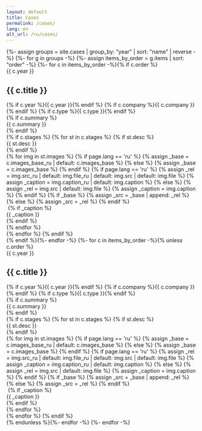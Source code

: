 ```yaml
---
layout: default
title: Cases
permalink: /cases/
lang: en
alt_url: /ru/cases/
---
```


<div class="featured-cases">
  {%- assign groups = site.cases | group_by: "year" | sort: "name" | reverse -%}
  {%- for g in groups -%}
    {%- assign items_by_order = g.items | sort: "order" -%}
    {%- for c in items_by_order -%}{% if c.order %}
      <div class="case-block">
        <div class="case-year-rail">{{ c.year }}</div>
        <div class="case-meta2">
          <div class="case-title-row">
            <h2 class="case-title3">{{ c.title }}</h2>
          </div>
          <div class="case-meta2-inline">
            {% if c.year %}<span class="case-year-inline">{{ c.year }}</span>{% endif %}
            {% if c.company %}<span class="case-company">{{ c.company }}</span>{% endif %}
            {% if c.type %}<span class="case-type">{{ c.type }}</span>{% endif %}
          </div>
          {% if c.summary %}
            <div class="case-summary2">{{ c.summary }}</div>
          {% endif %}
        </div>
        {% if c.stages %}
          {% for st in c.stages %}
            {% if st.desc %}
              <div class="stage-summary">{{ st.desc }}</div>
            {% endif %}
            <div class="case-gallery">
  {% for img in st.images %}
    {% if page.lang == 'ru' %}
      {% assign _base = c.images_base_ru | default: c.images_base %}
    {% else %}
      {% assign _base = c.images_base %}
    {% endif %}
    {% if page.lang == 'ru' %}
      {% assign _rel = img.src_ru | default: img.file_ru | default: img.src | default: img.file %}
      {% assign _caption = img.caption_ru | default: img.caption %}
    {% else %}
      {% assign _rel = img.src | default: img.file %}
      {% assign _caption = img.caption %}
    {% endif %}
    {% if _base %}
      {% assign _src = _base | append: _rel %}
    {% else %}
      {% assign _src = _rel %}
    {% endif %}
    <div class="case-gallery-item">
      <img class="case-thumb2 lazy-img" data-src="{{ site.baseurl }}{{ _src }}" alt="">
      {% if _caption %}<div class="case-thumb-caption">{{ _caption }}</div>{% endif %}
    </div>
  {% endfor %}
</div>
          {% endfor %}
        {% endif %}
      </div>
    {% endif %}{%- endfor -%}
    {%- for c in items_by_order -%}{% unless c.order %}
      <div class="case-block">
        <div class="case-year-rail">{{ c.year }}</div>
        <div class="case-meta2">
          <div class="case-title-row">
            <h2 class="case-title3">{{ c.title }}</h2>
          </div>
          <div class="case-meta2-inline">
            {% if c.year %}<span class="case-year-inline">{{ c.year }}</span>{% endif %}
            {% if c.company %}<span class="case-company">{{ c.company }}</span>{% endif %}
            {% if c.type %}<span class="case-type">{{ c.type }}</span>{% endif %}
          </div>
          {% if c.summary %}
            <div class="case-summary2">{{ c.summary }}</div>
          {% endif %}
        </div>
        {% if c.stages %}
          {% for st in c.stages %}
            {% if st.desc %}
              <div class="stage-summary">{{ st.desc }}</div>
            {% endif %}
            <div class="case-gallery">
  {% for img in st.images %}
    {% if page.lang == 'ru' %}
      {% assign _base = c.images_base_ru | default: c.images_base %}
    {% else %}
      {% assign _base = c.images_base %}
    {% endif %}
    {% if page.lang == 'ru' %}
      {% assign _rel = img.src_ru | default: img.file_ru | default: img.src | default: img.file %}
      {% assign _caption = img.caption_ru | default: img.caption %}
    {% else %}
      {% assign _rel = img.src | default: img.file %}
      {% assign _caption = img.caption %}
    {% endif %}
    {% if _base %}
      {% assign _src = _base | append: _rel %}
    {% else %}
      {% assign _src = _rel %}
    {% endif %}
    <div class="case-gallery-item">
      <img class="case-thumb2 lazy-img" data-src="{{ site.baseurl }}{{ _src }}" alt="">
      {% if _caption %}<div class="case-thumb-caption">{{ _caption }}</div>{% endif %}
    </div>
  {% endfor %}
</div>
          {% endfor %}
        {% endif %}
      </div>
    {% endunless %}{%- endfor -%}
  {%- endfor -%}
</div>